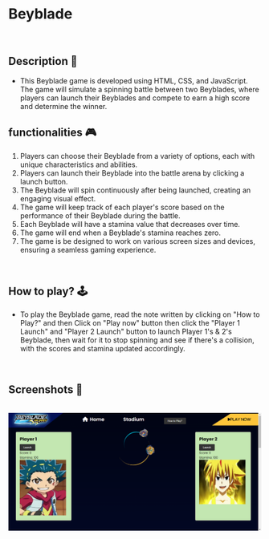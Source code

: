 # **Beyblade** 

<br>

## **Description 📃**
<!-- add your game description here  -->
- This Beyblade game is developed using HTML, CSS, and JavaScript. 
The game will simulate a spinning battle between two Beyblades, where players can launch their Beyblades and compete to earn a high score and determine the winner.

## **functionalities 🎮**
<!-- add functionalities over here -->
1. Players can choose their Beyblade from a variety of options, each with unique characteristics and abilities.
2. Players can launch their Beyblade into the battle arena by clicking a launch button.
3. The Beyblade will spin continuously after being launched, creating an engaging visual effect.
4. The game will keep track of each player's score based on the performance of their Beyblade during the battle.
5. Each Beyblade will have a stamina value that decreases over time.
6. The game will end when a Beyblade's stamina reaches zero.
7. The game is be designed to work on various screen sizes and devices, ensuring a seamless gaming experience.
<br>

## **How to play? 🕹️**
<!-- add the steps how to play games -->
- To play the Beyblade game, read the note written by clicking on "How to Play?" and then Click on "Play now" button then click the "Player 1 Launch" and "Player 2 Launch" button to launch Player 1's & 2's Beyblade, then wait for it to stop spinning and see if there's a collision, with the scores and stamina updated accordingly.

<br>

## **Screenshots 📸**

<br>
<!-- add your screenshots like this -->
<!-- ![image](url) -->
<img width="960" alt="Screenshot 2023-07-02 172036" src="Games/Beyblade/assets/Webpage.png">
<!-- <img width="960" alt="Screenshot 2023-07-02 172053" src="https://github.com/abhinav-m22/GameZone/assets/113239388/e1ac281a-dc7c-4dc4-b864-ffef0b56343e"> -->

<br>
